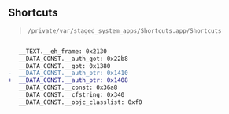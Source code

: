 ## Shortcuts

> `/private/var/staged_system_apps/Shortcuts.app/Shortcuts`

```diff

   __TEXT.__eh_frame: 0x2130
   __DATA_CONST.__auth_got: 0x22b8
   __DATA_CONST.__got: 0x1380
-  __DATA_CONST.__auth_ptr: 0x1410
+  __DATA_CONST.__auth_ptr: 0x1408
   __DATA_CONST.__const: 0x36a8
   __DATA_CONST.__cfstring: 0x340
   __DATA_CONST.__objc_classlist: 0xf0

```
